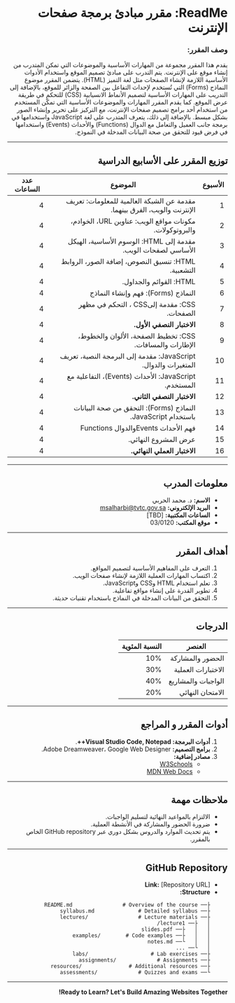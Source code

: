 <div dir="rtl">

# ReadMe: مقرر مبادئ برمجة صفحات الإنترنت
### وصف المقرر:
يقدم هذا المقرر مجموعة من المهارات الأساسية والموضوعات التي تمكن المتدرب من إنشاء موقع على الإنترنت. يتم التدرب على مبادئ تصميم الموقع واستخدام الأدوات الأساسية اللازمة لإنشاء الصفحات مثل لغة التميز (HTML). يتضمن المقرر موضوع النماذج (Forms) التي تُستخدم لإحداث التفاعل بين الصفحة والزائر للموقع، بالإضافة إلى التدريب على المهارات الأساسية لتصميم الأنماط الانسيابية (CSS) للتحكم في طريقة عرض الموقع. كما يقدم المقرر المهارات والموضوعات الأساسية التي تمكّن المستخدم من استخدام أحد برامج تصميم صفحات الإنترنت، مع التركيز على تحرير وإنشاء الصور بشكل مبسط. بالإضافة إلى ذلك، يتعرف المتدرب على لغة JavaScript واستخدامها في برمجة جانب العميل والتعامل مع الدوال (Functions) والأحداث (Events) واستخدامها في فرض قيود للتحقق من صحة البيانات المدخلة في النموذج.

---
## توزيع المقرر على الأسابيع الدراسية

| **الأسبوع** | **الموضوع**                                                              | **عدد الساعات** |
| ----------- | ------------------------------------------------------------------------ | --------------- |
| 1           | مقدمة عن الشبكة العالمية للمعلومات: تعريف الإنترنت والويب، الفرق بينهما. | 4               |
| 2           | مكونات مواقع الويب: عناوين URL، الخوادم، والبروتوكولات.                  | 4               |
| 3           | مقدمة إلى HTML: الوسوم الأساسية، الهيكل الأساسي لصفحات الويب.            | 4               |
| 4           | HTML: تنسيق النصوص، إضافة الصور، الروابط التشعبية.                       | 4               |
| 5           | HTML: القوائم والجداول.                                                  | 4               |
| 6          | النماذج (Forms): فهم وإنشاء النماذج                 | 4               |
| 7           | CSS: مقدمة إلىCSS ، التحكم في مظهر الصفحات.               | 4               |
| 8           | **الاختبار النصفي الأول.**                                               | 4               |
| 9           | CSS: تخطيط الصفحة، الألوان والخطوط، الإطارات والمسافات.                  | 4               |
| 10           | JavaScript: مقدمة إلى البرمجة النصية، تعريف المتغيرات والدوال.           | 4               |
| 11          | JavaScript: الأحداث (Events)، التفاعلية مع المستخدم.                     | 4               |
| 12          | **الاختبار النصفي الثاني.**                                              | 4               |
| 13          | النماذج (Forms): التحقق من صحة البيانات باستخدام JavaScript.             | 4               |
| 14          | فهم الأحداث Eventsوالدوال Functions   | 4   | 
| 15          | عرض المشروع النهائي.        | 4               |
| 16          | **الاختبار العملي النهائي.**                                     | 4               |
---

## **معلومات المدرب**

- **الاسم:** د. محمد الحربي
- **البريد الإلكتروني:** msalharbi@tvtc.gov.sa
- **الساعات المكتبية:** [TBD]
- **موقع المكتب:** 03/0120

---

## **أهداف المقرر**

1. التعرف على المفاهيم الأساسية لتصميم المواقع.
2. اكتساب المهارات العملية اللازمة لإنشاء صفحات الويب.
3. تعلم استخدام HTML وCSS وJavaScript.
4. تطوير القدرة على إنشاء مواقع تفاعلية.
5. التحقق من البيانات المدخلة في النماذج باستخدام تقنيات حديثة.

---

## **الدرجات**

| **العنصر**              | **النسبة المئوية** |
|-------------------------|-------------------|
| الحضور والمشاركة        | 10%              |
| الاختبارات العملية      | 30%              |
| الواجبات والمشاريع       | 40%              |
| الامتحان النهائي         | 20%              |

---

## **أدوات المقرر و المراجع**

1. **أدوات البرمجة: Visual Studio Code, Notepad++**.
2. **برامج التصميم:** Adobe Dreamweaver، Google Web Designer.
3. **مصادر إضافية:**
   - [W3Schools](https://www.w3schools.com)
   - [MDN Web Docs](https://developer.mozilla.org/en-US/)

---

## **ملاحظات مهمة**

- الالتزام بالمواعيد النهائية لتسليم الواجبات.
- ضرورة الحضور والمشاركة في الأنشطة العملية.
- يتم تحديث الموارد والدروس بشكل دوري عبر GitHub repository الخاص بالمقرر.

---

## **GitHub Repository**

- **Link:** [Repository URL]
- **Structure:**
  ```
  ├── README.md                # Overview of the course
  ├── syllabus.md              # Detailed syllabus
  ├── lectures/                # Lecture materials
  │   ├── lecture1/            
  │   │   ├── slides.pdf
  │   │   ├── examples/        # Code examples
  │   │   └── notes.md
  │   └── ...
  ├── labs/                    # Lab exercises
  ├── assignments/             # Assignments
  ├── resources/               # Additional resources
  └── assessments/             # Quizzes and exams
  ```

---

**Ready to Learn? Let's Build Amazing Websites Together!**

</div>

